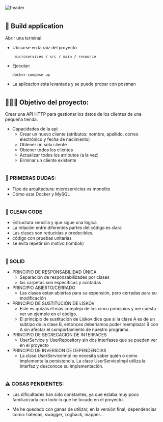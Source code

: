  

![header](https://capsule-render.vercel.app/api?text=Api%_%HTTP&fontColor=d6ace6 )
#
## 🔨 Build application 
Abrir una terminal:

- Ubicarse en la raiz del proyecto 
  ```
   microservices / src / main / resource 
   ```
- Ejecutar:
  ```
  docker-compose up
  ```
 - La aplicacion esta levantada y se puede probar con postman

#
## 👩🏽‍💻 Objetivo del proyecto:
 Crear una API HTTP para gestionar los datos de los clientes de una pequeña tienda.
  - Capacidades de la api: 
    - Crear un nuevo cliente (atributos: nombre, apellido, correo electrónico y fecha de nacimiento)
    - Obtener un solo cliente 
    - Obtener todos los clientes 
    - Actualizar todos los atributos (a la vez) 
    - Eliminar un cliente existente 
#
### 🤔 PRIMERAS DUDAS:
 - Tipo de arquitectura: microservicios vs monolito 
 - Cómo usar Docker y MySQL
#
### 🧹 CLEAN CODE
  - Estructura sencilla y que sigue una lógica
  - La relación entre diferentes partes del código es clara
  - Las clases son reducidas y predecibles.
  - código con pruebas unitarias
  - se evita repetir sin motivo (lombok)
  
#
### 📖 SOLID 

  - PRINCIPIO DE RESPONSABILIDAD ÚNICA 
      - Separación de responsabilidades por clases  
      - las carpetas son específicas y acotadas 
  - PRINCIPIO ABIERTO/CERRADO
      - Las clases estan abiertas para su expensión, pero cerradas para su modificación
  - PRINCIPIO DE SUSTITUCIÓN DE LISKOV
      - Este es quizás el más complejo de los cinco principios y me cuesta ver un ejemplo en el código.
      - El principio de sustitución de Liskov dice que si la clase A es de un subtipo de la clase B, entonces deberíamos poder reemplazar B con A sin afectar el comportamiento de nuestro programa.
  - PRINCIPIO DE SEGREGACIÓN DE INTERFACES
      - UserService y UserRepository sin dos interfases que se pueden ver en el proyecto
  - PRINCIPIO DE INVERSIÓN DE DEPENDENCIAS
    - La clase UserServiceImpl  no necesita saber quién o cómo implementa la persistencia. La clase     UserServiceImpl utiliza la interfaz y desconoce su implementación.
#
### ⚠️ COSAS PENDIENTES:

  - Las dificultades han sido constantes, ya que estaba muy poco familiarizada con todo lo que he tocado en  el proyecto.
  
 -  Me he quedado con ganas de utilizar, en la versión final, dependencias como: hateoas, swagger, Logback, mapper...
  
  
  
  
 













